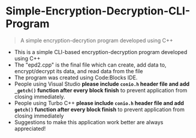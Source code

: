 # Simple-Encryption-Decryption-CLI-Program
> A simple encryption-decrytion program developed using C++
* This is a simple CLI-based encryption-decryption program developed using C++
* The "epd2.cpp" is the final file which can create, add data to, encrypt/decrypt its data, and read data from the file
* The program was created using Code:Blocks IDE. 
* People using Visual Studio **please include `conio.h` header file and add `_getch()` function after every block finish** to prevent application from closing immediately.
* People using Turbo C++ **please include `conio.h` header file and add `getch()` function after every block finish** to prevent application from closing immediately
* Suggestions to make this application work better are always appreciated!
